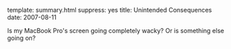 template: summary.html
suppress: yes
title: Unintended Consequences
date: 2007-08-11

Is my MacBook Pro's screen going completely wacky? Or is something
else going on?


